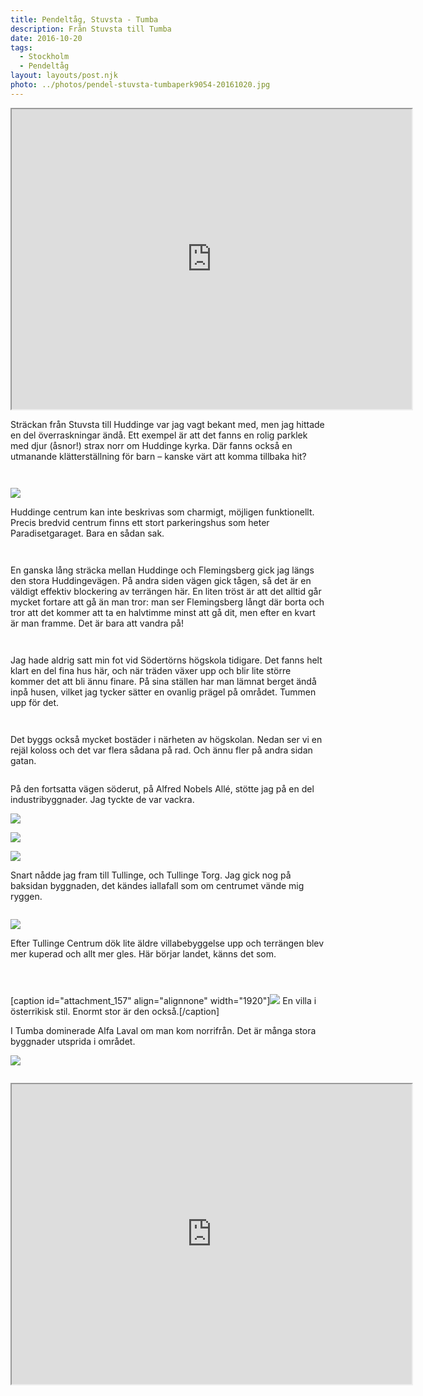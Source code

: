 ```yaml
---
title: Pendeltåg, Stuvsta - Tumba
description: Från Stuvsta till Tumba
date: 2016-10-20
tags:
  - Stockholm
  - Pendeltåg
layout: layouts/post.njk
photo: ../photos/pendel-stuvsta-tumbaperk9054-20161020.jpg
---
```

<iframe src="https://www.google.com/maps/d/embed?mid=1pyVJecJWZbaX6Vg-v-0o2YtJ09KfDhkO" width="640" height="480"></iframe>

Sträckan från Stuvsta till Huddinge var jag vagt bekant med, men jag hittade en del överraskningar ändå. Ett exempel är att det fanns en rolig parklek med djur (åsnor!) strax norr om Huddinge kyrka. Där fanns också en utmanande klätterställning för barn – kanske värt att komma tillbaka hit?

<a href="../photos/pendel-stuvsta-tumbaperk8965-20161020.jpg"><img class="alignnone size-full wp-image-139" src="../photos/pendel-stuvsta-tumbaperk8965-20161020.jpg" alt="" /></a>

<a href="../photos/pendel-stuvsta-tumbaperk8966-20161020.jpg"><img class="alignnone size-full wp-image-140" src="../photos/pendel-stuvsta-tumbaperk8966-20161020.jpg" alt="" /></a>

<a href="../photos/pendel-stuvsta-tumbaperk8981-20161020.jpg"><img class="breakout alignnone wp-image-141 size-full" src="../photos/pendel-stuvsta-tumbaperk8981-20161020.jpg" /></a>

Huddinge centrum kan inte beskrivas som charmigt, möjligen funktionellt. Precis bredvid centrum finns ett stort parkeringshus som heter Paradisetgaraget. Bara en sådan sak.

<a href="../photos/pendel-stuvsta-tumbaperk8984-20161020.jpg"><img class="alignnone size-full wp-image-142" src="../photos/pendel-stuvsta-tumbaperk8984-20161020.jpg" alt="" /></a>

<a href="../photos/pendel-stuvsta-tumbaperk8986-20161020.jpg"><img class="alignnone size-full wp-image-143" src="../photos/pendel-stuvsta-tumbaperk8986-20161020.jpg" alt="" /></a>

En ganska lång sträcka mellan Huddinge och Flemingsberg gick jag längs den stora Huddingevägen. På andra siden vägen gick tågen, så det är en väldigt effektiv blockering av terrängen här. En liten tröst är att det alltid går mycket fortare att gå än man tror: man ser Flemingsberg långt där borta och tror att det kommer att ta en halvtimme minst att gå dit, men efter en kvart är man framme. Det är bara att vandra på!

<a href="../photos/pendel-stuvsta-tumbaperk8989-20161020.jpg"><img class="alignnone size-full wp-image-144" src="../photos/pendel-stuvsta-tumbaperk8989-20161020.jpg" alt="" /></a>

<a href="../photos/pendel-stuvsta-tumbaperk9008-20161020.jpg"><img class="alignnone size-full wp-image-145" src="../photos/pendel-stuvsta-tumbaperk9008-20161020.jpg" alt="" /></a>

Jag hade aldrig satt min fot vid Södertörns högskola tidigare. Det fanns helt klart en del fina hus här, och när träden växer upp och blir lite större kommer det att bli ännu finare. På sina ställen har man lämnat berget ändå inpå husen, vilket jag tycker sätter en ovanlig prägel på området. Tummen upp för det.

<a href="../photos/pendel-stuvsta-tumbaperk9010-20161020.jpg"><img class="alignnone size-full wp-image-146" src="../photos/pendel-stuvsta-tumbaperk9010-20161020.jpg" alt="" /></a>

<a href="../photos/pendel-stuvsta-tumbaperk9011-20161020.jpg"><img class="alignnone size-full wp-image-147" src="../photos/pendel-stuvsta-tumbaperk9011-20161020.jpg" alt="" /></a>

Det byggs också mycket bostäder i närheten av högskolan. Nedan ser vi en rejäl koloss och det var flera sådana på rad. Och ännu fler på andra sidan gatan.

<a href="../photos/pendel-stuvsta-tumbaperk9013-20161020.jpg"><img class="alignnone size-full wp-image-148" src="../photos/pendel-stuvsta-tumbaperk9013-20161020.jpg" alt="" /></a>

På den fortsatta vägen söderut, på Alfred Nobels Allé, stötte jag på en del industribyggnader. Jag tyckte de var vackra.

<a href="../photos/pendel-stuvsta-tumbaperk9017-20161020.jpg"><img class="breakout alignnone wp-image-149 size-full" src="../photos/pendel-stuvsta-tumbaperk9017-20161020.jpg" /></a>

<a href="../photos/pendel-stuvsta-tumbaperk9018-20161020.jpg"><img class="breakout alignnone wp-image-150 size-full" src="../photos/pendel-stuvsta-tumbaperk9018-20161020.jpg" /></a>

<a href="../photos/pendel-stuvsta-tumbaperk9019-20161020.jpg"><img class="breakout alignnone wp-image-151 size-full" src="../photos/pendel-stuvsta-tumbaperk9019-20161020.jpg" /></a>

Snart nådde jag fram till Tullinge, och Tullinge Torg. Jag gick nog på baksidan byggnaden, det kändes iallafall som om centrumet vände mig ryggen.

<a href="../photos/pendel-stuvsta-tumbaperk9027-20161020.jpg"><img class="alignnone size-full wp-image-152" src="../photos/pendel-stuvsta-tumbaperk9027-20161020.jpg" alt="" /></a>

<a href="../photos/pendel-stuvsta-tumbaperk9030-20161020.jpg"><img class="breakout alignnone wp-image-153 size-full" src="../photos/pendel-stuvsta-tumbaperk9030-20161020.jpg" /></a>

Efter Tullinge Centrum dök lite äldre villabebyggelse upp och terrängen blev mer kuperad och allt mer gles. Här börjar landet, känns det som.

<a href="../photos/pendel-stuvsta-tumbaperk9033-20161020.jpg"><img class="alignnone size-full wp-image-154" src="../photos/pendel-stuvsta-tumbaperk9033-20161020.jpg" alt="" /></a>

<a href="../photos/pendel-stuvsta-tumbaperk9036-20161020.jpg"><img class="alignnone size-full wp-image-155" src="../photos/pendel-stuvsta-tumbaperk9036-20161020.jpg" alt="" /></a>

<a href="../photos/pendel-stuvsta-tumbaperk9039-20161020.jpg"><img class="alignnone size-full wp-image-156" src="../photos/pendel-stuvsta-tumbaperk9039-20161020.jpg" alt="" /></a>

[caption id="attachment_157" align="alignnone" width="1920"]<a href="../photos/pendel-stuvsta-tumbaperk9041-20161020.jpg"><img class="wp-image-157 size-full" src="../photos/pendel-stuvsta-tumbaperk9041-20161020.jpg" /></a> En villa i österrikisk stil. Enormt stor är den också.[/caption]

I Tumba dominerade Alfa Laval om man kom norrifrån. Det är många stora byggnader utsprida i området.

<a href="../photos/pendel-stuvsta-tumbaperk9054-20161020.jpg"><img class="breakout alignnone wp-image-159 size-full" src="../photos/pendel-stuvsta-tumbaperk9054-20161020.jpg" /></a>

<a href="../photos/pendel-stuvsta-tumbaperk9056-20161020.jpg"><img class="alignnone size-full wp-image-160" src="../photos/pendel-stuvsta-tumbaperk9056-20161020.jpg" alt="" /></a>

<iframe src="https://www.google.com/maps/d/embed?mid=1pyVJecJWZbaX6Vg-v-0o2YtJ09KfDhkO" width="640" height="480"></iframe>